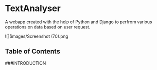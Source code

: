 # TextAnalyser
A webapp created with the help of Python and Django to perfrom various operations on data based on user request.

![](images/Screenshot (70).png

## Table of Contents
###iNTRODUCTION
###
